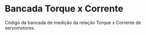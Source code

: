# Bancada Torque x Corrente

Código da bancada de medição da relação Torque x Corrente de servomotores.
